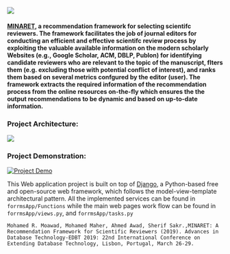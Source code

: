<img src="https://bigdata.cs.ut.ee/minaret//static/images/banner.png">

#### <a href="https://bigdata.cs.ut.ee/minaret/">MINARET</a>, a recommendation framework for selecting scientifc reviewers. The framework facilitates the job of journal editors for conducting an efficient and effective scientifc review process by exploiting the valuable available information on the modern scholarly Websites (e.g., Google Scholar, ACM, DBLP, Publon) for identifying candidate reviewers who are relevant to the topic of the manuscript, flters them (e.g. excluding those with potential conflict of interest), and ranks them based on several metrics confgured by the editor (user). The framework extracts the required information of the recommendation process from the online resources on-the-fly which ensures the the output recommendations to be dynamic and based on up-to-date information.

### Project Architecture:
<img src="https://bigdata.cs.ut.ee/minaret//static/images/arch.jpg">

### Project Demonstration:
[![Project Demo](https://img.youtube.com/vi/rNHTqdY6GuI/0.jpg)](https://www.youtube.com/watch?v=rNHTqdY6GuI)

This Web application project is built on top of <a href="https://www.djangoproject.com/">Django</a>, a Python-based free and open-source web framework, which follows the model-view-template architectural pattern. All the implemented services can be found in ```forrmsApp/Functions``` while the main web pages work flow can be found in ```forrmsApp/views.py```, and ```forrmsApp/tasks.py```

```
Mohamed R. Moawad, Mohamed Maher, Ahmed Awad, Sherif Sakr.,MINARET: A Recommendation Framework for Scientific Reviewers (2019). Advances in Database Technology-EDBT 2019: 22nd International Conference on Extending Database Technology, Lisbon, Portugal, March 26-29.
```
